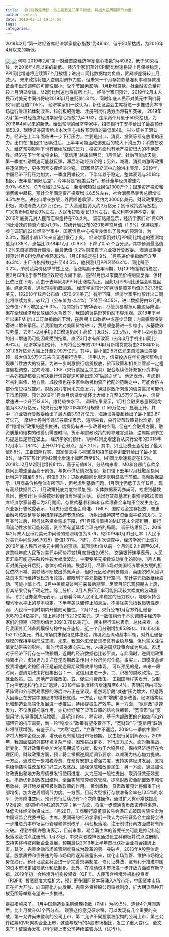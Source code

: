 ```yaml
---
title: 一财2月首席调研：信心指数近三年来新低，将加大逆周期调节力度
author: wetech
date: 2019-02-13 19:34:50
tags: 
categories: 
---
```

2019年2月“第一财经首席经济学家信心指数”为49.62，低于50荣枯线，为2016年4月以来的新低。
<!-- more -->
<img align="center" border="0" src="https://imgcdn.yicai.com/uppics/images/2019/02/c350a2dbbc8c5b25333b7d8f67aa57a3.jpg" />
<img align="center" border="0" src="https://imgcdn.yicai.com/uppics/images/2019/02/685773cefb16633ea3e3205bb23523b9.jpg" />
何啸
2019年2月“第一财经首席经济学家信心指数”为49.62，低于50荣枯线，为2016年4月以来的新低。
经济学家们预计CPI同比增速将较上月保持稳定，PPI同比增速将连续第7个月放缓；进出口同比数据均为负值，贸易顺差将较上月减少。
未来政策将加大逆周期调节力度，但未来一个月存贷款基准利率和存款准备金率出现调整的可能性很小。受季节因素影响，1月新增贷款、社会融资总量将较上月明显增加，M2同比增速也将有所上升。
经济学家们预计，2019年2月末人民币对美元中间价将较2019年1月底贬值1.31%，同时年底人民币对美元中间价将较1月底贬值2.05%。
经济学家们一致认为，新任证监会主席将进一步推进资本市场运行管理和体制改革，科创板的落地、注册制试行两方面将有所突破。
2019年2月“第一财经首席经济学家信心指数”为49.62，连续两个月低于50荣枯线，为2016年4月以来的新低。给出预测的经济学家中，招商银行丁安华给出了最高预计值50.9，瑞穗证券周雪给出本次信心指数预测值的最低值48。
兴业证券王涵认为，经济在上半年面临进一步下行压力，主要是出口、消费、投资等都有放缓的压力。出口在“抢出口”因素过后，上半年可能面临透支后的较大下滑压力；消费在收入、经济预期影响下也有继续放缓的压力；投资方面也有地产投资很大的不确定性。经济在下半年或将企稳。“宽信用”越来越明显，1月信贷、社融可能放天量，第一季度社融增速可能就反弹，滞后带动经济企稳；另外，减税、消费刺激等政策将逐渐落地，更多因素支撑经济企稳。
国家经济交流中心徐洪才表示，2019年，中国经济下行压力加大，一季度困难较大，下半年趋于稳定，整体表现与2018年相反，去年是“前好后差”，今年将是“前差后好”。预计全年经济增速为6.0%~6.5%，CPI涨幅2.2%左右；新增城镇就业岗位1300万个；固定资产投资和消费缓中趋稳，预计全年固定资产投资增长6.5%左右，社会消费品零售总额增长8.5%左右。进出口增长放缓，外贸顺差收窄，大约为3000亿美元。财政政策更加积极，减税降费大约2万亿元，扩大基建投资大约2万亿元；货币政策边际宽松，广义货币M2增长9%左右，人民币贷款增长10%左右，名义利率保持不变，到2019年底美元对人民币汇率维持在7.0以内。
调研结果显示，经济学家们对1月CPI同比增速的预测均值为1.9%，较统计局公布的2018年12月值（1.9%）保持稳定。参与调研的22位经济学家中，国家信息中心祝宝良给出了最大的预测值，为2.3%，而最小值1.7%来自渣打银行丁爽。
经济学家们对1月PPI同比增速的预测均值为0.38%，涨幅比2018年12月（0.9%）下降了0.52个百分点。其中预测最高值1.2%来自德商银行周浩，而最低值-0.2%则来自于兴业银行鲁政委。
海通证券姜超预计1月CPI食品价格环涨2%，1月CPI稳定在1.9%。1月购进价格指数回升至46.3%，出厂价格指数也升至44.5%，他预测1月PPI环降0.4%，同比降至0.2%。节前蔬菜价格季节性上涨，但涨幅低于去年同期，1月CPI有望保持稳定，但2月CPI由于春节错位效应或大幅下滑。虽然1月份以来商品价格明显反弹，但环比依旧在下降，而由于去年同期PPI环比涨幅为正，因此1月PPI同比涨幅会明显回落。综合来看，通胀短期仍趋回落。
经济学家预计的1月贸易顺差均值为321.38亿美元，较2018年12月公布值（570.6亿美元）有所下降。经济学家平均预计出口同比将继续为负，较12月（公布值为-4.4%）下降至-8.55%，进口数据将由12月的公布值-7.6%增加至-6.3%。
招商银行丁安华表示，尽管贸易摩擦可能边际降温，但在全球经济增长放缓的大背景下，我国的贸易形势仍然不容乐观。2018年下半年以来PMI新出口订单指数的下滑，在后期出口数据中或逐步显现；内需疲弱将使得进口增长承压。若我国加大对美国货物进口，贸易顺差将进一步缩小。从基数效应考量，去年1~2月手机出口增速仍居于高位（36.1%、23.5%），今年1~2月我国的出口增速仍可能因此受到拖累，直至3月才有所改观（去年3月手机出口同比8.6%）。
经济学家们预计，下周将会公布的2019年1月新增贷款将由2018年12月的1.08万亿元大幅上升至2.99万亿元。其中，最小值2.5万亿元来自海通证券姜超，最大值3.5万亿元来自交通银行连平。
连平认为，信贷投放在年初通常都会出现季节性放大的特征。为进一步刺激银行信贷投放，货币政策和相关监管都一定程度偏松调整，定向降准、CBS（央行票据互换工具）配合永续债补充银行资本等一系列措施都着力解决银行信贷提速可能出现的“后顾之忧”。
他还表示，考虑到年初利率债、地方债、城投债也在多家金融机构资产抢配的范畴之中，可能会挤占部分信贷投放空间。财政的力度尚未完全发力，通过财政所刺激的信贷需求可能低于市场预期。预计2019年1月单月信贷增量环比大幅上升至3.5万亿元左右，信贷增速进一步升至13.6%，维持较快水平。
调研结果显示，1月社会融资总量预测均值为3.37万亿元，较央行公布的2018年12月规模（1.59万亿元）显著上升。其中，兴业银行鲁政委给出了最大值3.93万亿元，海通证券姜超给出了最小值2.87万亿元。
摩根士丹利华鑫证券章俊表示，短期来看，央行货币政策易松难紧，随着“稳增长”政策的逐步推进，信贷仍有进一步改善的空间。但在社会融资方面，融资质量和结构的改善仍需要时间，货币与财政政策的传导难言通畅，逆周期调节加码提速已是箭在弦上。
经济学家们预计，1月M2同比增速将从央行公布的2018年12月水平（8.1%）上升0.11个百分点，至8.21%。其中，兴业证券王涵给出了最大值8.8%，工银国际程实、国家信息中心祝宝良和招商证券谢亚轩给出了最小值8%。
谢亚轩预计1月M2同比增速小幅回落至8%，M1同比增速稳定在1.5%。2018年12月M2同比增长8.1%，高于前值8%。分结构来看，M0和各部门存款余额同比增速全面高于前值。与货币供给情况相似，新口径下去年12月社融余额同比增速下降至9.8%，前值9.9%；贷款余额同比增速则明显高于前值。高频数据显示，1月商品价格整体有所回升，但考虑到基数问题，1月同比仍低于去年12月。现有高频数据显示，1月政策托底力度继续加强，实体数据表现亦尚可，考虑到基数原因，他预计1月金融数据较前值有轻微回落。
给出存贷款基准利率预测的20位首席经济学家普遍认为2月期间，存贷款基准利率和存款准备金率均不会发生变化。
兴业银行鲁政委表示，1月央行通过全面降准、TMLF、国库现金定存投放、普惠金融考核调整等多种措施释放跨节流动性，折射出维持跨节资金面平稳的决心。2月春节过后，银行体系资金需求下降，但1月降准置换的MLF还未全部到期，银行间流动性水位可能较高，资金面有望延续合理充裕的局面。
调研结果显示，2019年2月末人民币对美元中间价的预测均值为6.79，较2019年1月31日汇率（人民币对美元中间价为6.7025）贬值1.31%。同时，在本次调查中，经济学家们上调对2019年底人民币对美元中间价的预期，其预测均值从前一个月的6.9上调至6.84，这意味年底人民币对美元中间价将较1月底贬值2.05%。
交通银行连平表示，人民币汇率可能迎来阶段性较大幅度波动。主要受美元指数波动变化的影响，1月人民币对美元先升后贬，总体小幅升值。展望2月，尽管市场对美国经济增长放缓的担忧依然不减、美联储不断放出鸽派声音，但欧元区经济前景黯淡、英国脱欧风险以及日本央行维持宽松货币政策，都限制了美元指数下行空间，预计美元指数继续波动、可能小幅上行。2月中美贸易谈判迎来最后期限，尽管目前乐观预期占上风，但其结果仍有不确定性。综上分析，2月人民币汇率可能出现较大幅度的波动震荡。
东兴证券张岸元表示，目前看今年人民币汇率稳定的压力较小，能够保持合理均衡水平上的基本稳定。下半年美联储停止加息后，不排除美元指数趋势性走弱、人民币一段时期内升值的可能性。
2月12日，央行公布1月官方外汇储备30879.24亿美元，较上月提升152.12亿美元。这一数值稍低于本次调研中经济学家们的预期（预测均值为30913.78亿美元）。
民生银行温彬表示，总体来看，本月我国外汇储备规模保持稳中有升态势，近三个月分别增加85.99亿、110.15亿和152.12亿美元，外汇市场供求保持总体稳定，跨境资金流动基本平衡，对外汇储备规模的保持平稳形成支撑。未来，我国外汇储备规模具有企稳基础，但也需关注估值变动带来的影响。
新时代证券潘向东认为，未来逆周期政策会成为焦点。市场对于经济下行存在一致预期，近期的经济数据也比较平淡，与此同时，逆周期政策频繁出台，市场更为关注在逆周期政策作用下经济何时企稳，事实上，四季度基建投资增速的企稳回升正是前期逆周期政策效果的体现。
可以预见的是，未来一段时间，逆周期政策将密集出台：一、宽信用更进一步。二、积极的财政政策。三、就业政策。四、房地产调控政策。五、促进消费政策。
工银国际程实表示，受制于内需低迷和“抢出口”退潮，2018年四季度经济增速降至6.4%，表明前期内部改革阵痛和外部贸易摩擦的滞后冲击正在显现。虽然现阶段“减速”压力增大，但是两大因素正在夯实中国经济的增长底线。一方面，经济“增质”稳步改善，经济结构优化和制造业高端化发展进一步推进，持续提振生产效率。另一方面，“宽财政”提速发力，不仅发挥托底作用，亦初步纾解了货币政策的结构性瓶颈，“宽货币”向“宽信用”的传导得到边际增强。
展望2019年，程实称，基于内部政策的充裕空间和外部博弈的抗压需要，新一轮“稳增长”政策有望多管齐下，“宽财政”与“宽信用”联动料将继续增强。有鉴于此，“大寒”之后，“立春”并不遥远，2019年一季度中国经济将大概率企稳反弹，增长表现有望超出市场预期。
民生银行黄剑辉表示，2019年，我国面临的外部环境复杂严峻，困难挑战更多，下行压力加大。面对新挑战、新变化，预计政策将会加大逆周期调节力度，致力于六稳目标，保持经济运行在合理区间。财政政策方面，预计将会根据逆周期调节要求，以减税为核心加力提效。一方面，通过进一步减税降费、在预算安排上增强力度，支持实体经济发展、支持供给侧结构性改革和打好三大攻坚战、加强保障和改善民生；另一方面，通过加快财政支出和地方政府债券发行使用进度、大力压减一般性支出、取消低效无效支出、不断优化财政支出结构、全面实施预算绩效管理，提高财政资金配置效率和使用效益，更好地发挥积极财政政策的作用。
黄剑辉称，货币政策预计将偏重于内部均衡，加大逆周期调节力度。一方面，目前大型银行存款准备金率在13.5%的水平，仍有降准空间。预计央行后续仍有1~2次降准操作，通过扩大货币乘数提高M2增速，缩窄M1与M2的剪刀差；另一方面，将进一步疏通货币政策传导渠道，降低实体经济融资成本。
1月26日，工商银行原董事长易会满正式被国务院任命为中国证监会党委书记、主席。受调研的经济学家们一致认为新任证监会主席将会进一步推进资本市场运行管理和体制改革，科创板落地、注册制试行两方面或将有所突破。
德勤中国许思涛表示，目前来看，易会满主席的首要任务可能是推动科创板落地及试点注册制。1月23日，中央深改委审议通过设立科创板并试点注册制，支持实体科技创新企业发展。预期最快2019年上半年首批获批企业将会挂牌上市。其次，完善金融市场监管制度将成为改革的另一突破点。2018年A股整体走低，股票质押和债券违约等市场风险逐渐暴露出来，优化市场监管、维护市场稳定势在必行。预计证监会将会进一步完善交易制度、修订证券法，这有利于推进中国的资本市场更加规范化和法制化。此外，在推动资本市场进一步开放方面或有新举措。2019年初，合格境外机构投资者（QFII）、人民币合格境外机构投资者（RQFII）投资额度大幅扩大，预计更多国际资本将涌入A股市场，中国资本市场正在扩大开放、向国际化方向发展。完善外资控股公司审批制度、扩大期货品种开放范围等举措有望进一步推进。
 
 
提振措施来了。
1月中国制造业采购经理指数（PMI）为49.5%，连续4个月回落后，比上月微升0.1个百分点。
观察这份意见征求稿，可以发现有几个重要的突破，第一允许尚未盈利的公司上市，第二允许不同投票权架构的公司上市，第三允许红筹和VIE架构企业上市，这些与现行的A股市场相比，发生了重大变化。
全文来了！证监会发布《科创板上市公司持续监管办法（试行）》。
